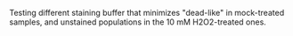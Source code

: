 Testing different staining buffer that minimizes "dead-like" in mock-treated samples, and unstained populations in the 10 mM H2O2-treated ones.
